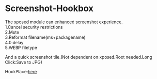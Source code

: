 # Screenshot-Hookbox

The xposed module can enhanced screenshot experience.
<br>
1.Cancel security restrictions
<br>
2.Mute
<br>
3.Reformat filename(ms+packagename)
<br>
4.0 delay
<br>
5.WEBP filetype


And a quick screenshot tile.(Not dependent on xposed.Root needed.Long Click:Save to JPG)


HookPlace:[here](./app/src/main/java/ryuunoakaihitomi/xposed/screenshothookbox/X.java)
